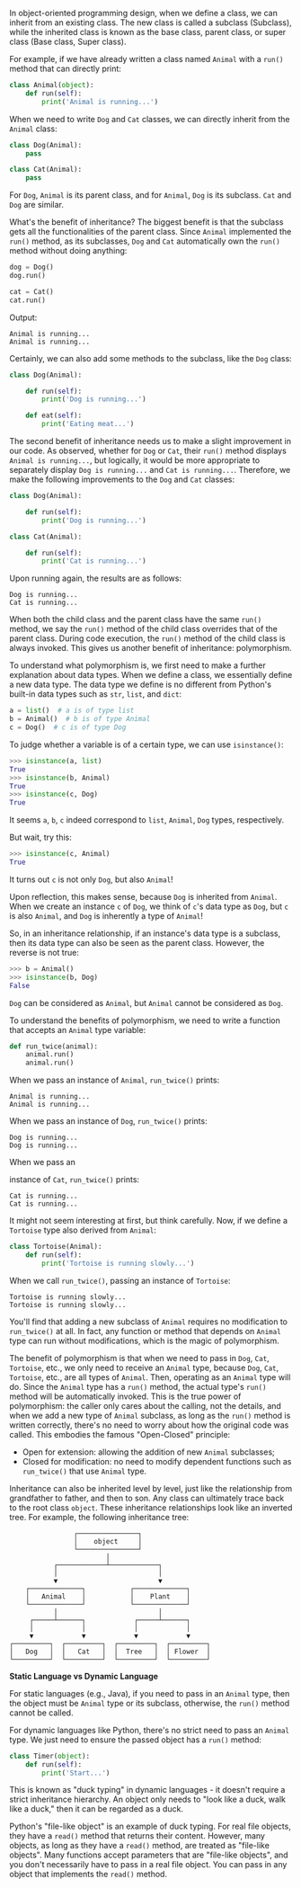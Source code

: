 In object-oriented programming design, when we define a class, we can inherit from an existing class. The new class is called a subclass (Subclass), while the inherited class is known as the base class, parent class, or super class (Base class, Super class).

For example, if we have already written a class named `Animal` with a `run()` method that can directly print:

```python
class Animal(object):
    def run(self):
        print('Animal is running...')
```

When we need to write `Dog` and `Cat` classes, we can directly inherit from the `Animal` class:

```python
class Dog(Animal):
    pass

class Cat(Animal):
    pass
```

For `Dog`, `Animal` is its parent class, and for `Animal`, `Dog` is its subclass. `Cat` and `Dog` are similar.

What's the benefit of inheritance? The biggest benefit is that the subclass gets all the functionalities of the parent class. Since `Animal` implemented the `run()` method, as its subclasses, `Dog` and `Cat` automatically own the `run()` method without doing anything:

```python
dog = Dog()
dog.run()

cat = Cat()
cat.run()
```

Output:

```
Animal is running...
Animal is running...
```

Certainly, we can also add some methods to the subclass, like the `Dog` class:

```python
class Dog(Animal):

    def run(self):
        print('Dog is running...')

    def eat(self):
        print('Eating meat...')
```

The second benefit of inheritance needs us to make a slight improvement in our code. As observed, whether for `Dog` or `Cat`, their `run()` method displays `Animal is running...`, but logically, it would be more appropriate to separately display `Dog is running...` and `Cat is running...`. Therefore, we make the following improvements to the `Dog` and `Cat` classes:

```python
class Dog(Animal):

    def run(self):
        print('Dog is running...')

class Cat(Animal):

    def run(self):
        print('Cat is running...')
```

Upon running again, the results are as follows:

```
Dog is running...
Cat is running...
```

When both the child class and the parent class have the same `run()` method, we say the `run()` method of the child class overrides that of the parent class. During code execution, the `run()` method of the child class is always invoked. This gives us another benefit of inheritance: polymorphism.

To understand what polymorphism is, we first need to make a further explanation about data types. When we define a class, we essentially define a new data type. The data type we define is no different from Python's built-in data types such as `str`, `list`, and `dict`:

```python
a = list()  # a is of type list
b = Animal()  # b is of type Animal
c = Dog()  # c is of type Dog
```

To judge whether a variable is of a certain type, we can use `isinstance()`:

```python
>>> isinstance(a, list)
True
>>> isinstance(b, Animal)
True
>>> isinstance(c, Dog)
True
```

It seems `a`, `b`, `c` indeed correspond to `list`, `Animal`, `Dog` types, respectively.

But wait, try this:

```python
>>> isinstance(c, Animal)
True
```

It turns out `c` is not only `Dog`, but also `Animal`!

Upon reflection, this makes sense, because `Dog` is inherited from `Animal`. When we create an instance `c` of `Dog`, we think of `c`'s data type as `Dog`, but `c` is also `Animal`, and `Dog` is inherently a type of `Animal`!

So, in an inheritance relationship, if an instance's data type is a subclass, then its data type can also be seen as the parent class. However, the reverse is not true:

```python
>>> b = Animal()
>>> isinstance(b, Dog)
False
```

`Dog` can be considered as `Animal`, but `Animal` cannot be considered as `Dog`.

To understand the benefits of polymorphism, we need to write a function that accepts an `Animal` type variable:

```python
def run_twice(animal):
    animal.run()
    animal.run()
```

When we pass an instance of `Animal`, `run_twice()` prints:

```
Animal is running...
Animal is running...
```

When we pass an instance of `Dog`, `run_twice()` prints:

```
Dog is running...
Dog is running...
```

When we pass an

 instance of `Cat`, `run_twice()` prints:

```
Cat is running...
Cat is running...
```

It might not seem interesting at first, but think carefully. Now, if we define a `Tortoise` type also derived from `Animal`:

```python
class Tortoise(Animal):
    def run(self):
        print('Tortoise is running slowly...')
```

When we call `run_twice()`, passing an instance of `Tortoise`:

```
Tortoise is running slowly...
Tortoise is running slowly...
```

You'll find that adding a new subclass of `Animal` requires no modification to `run_twice()` at all. In fact, any function or method that depends on `Animal` type can run without modifications, which is the magic of polymorphism.

The benefit of polymorphism is that when we need to pass in `Dog`, `Cat`, `Tortoise`, etc., we only need to receive an `Animal` type, because `Dog`, `Cat`, `Tortoise`, etc., are all types of `Animal`. Then, operating as an `Animal` type will do. Since the `Animal` type has a `run()` method, the actual type's `run()` method will be automatically invoked. This is the true power of polymorphism: the caller only cares about the calling, not the details, and when we add a new type of `Animal` subclass, as long as the `run()` method is written correctly, there's no need to worry about how the original code was called. This embodies the famous "Open-Closed" principle:

- Open for extension: allowing the addition of new `Animal` subclasses;
- Closed for modification: no need to modify dependent functions such as `run_twice()` that use `Animal` type.

Inheritance can also be inherited level by level, just like the relationship from grandfather to father, and then to son. Any class can ultimately trace back to the root class `object`. These inheritance relationships look like an inverted tree. For example, the following inheritance tree:

```
                ┌───────────────┐
                │    object     │
                └───────────────┘
                        │
           ┌────────────┴────────────┐
           │                         │
           ▼                         ▼
    ┌─────────────┐           ┌─────────────┐
    │   Animal    │           │    Plant    │
    └─────────────┘           └─────────────┘
           │                         │
     ┌─────┴──────┐            ┌─────┴──────┐
     │            │            │            │
     ▼            ▼            ▼            ▼
┌─────────┐  ┌─────────┐  ┌─────────┐  ┌─────────┐
│   Dog   │  │   Cat   │  │  Tree   │  │ Flower  │
└─────────┘  └─────────┘  └─────────┘  └─────────┘
```

**Static Language vs Dynamic Language**

For static languages (e.g., Java), if you need to pass in an `Animal` type, then the object must be `Animal` type or its subclass, otherwise, the `run()` method cannot be called.

For dynamic languages like Python, there's no strict need to pass an `Animal` type. We just need to ensure the passed object has a `run()` method:

```python
class Timer(object):
    def run(self):
        print('Start...')
```

This is known as "duck typing" in dynamic languages - it doesn't require a strict inheritance hierarchy. An object only needs to "look like a duck, walk like a duck," then it can be regarded as a duck.

Python's "file-like object" is an example of duck typing. For real file objects, they have a `read()` method that returns their content. However, many objects, as long as they have a `read()` method, are treated as "file-like objects". Many functions accept parameters that are "file-like objects", and you don't necessarily have to pass in a real file object. You can pass in any object that implements the `read()` method.